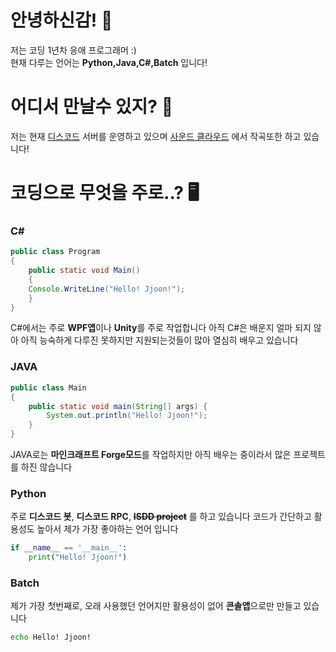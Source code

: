 # 안녕하신감! 👋
저는 코딩 1년차 응애 프로그래머 :)  
현재 다루는 언어는 **Python,Java,C#,Batch** 입니다!

# 어디서 만날수 있지? 🤔
저는 현재 [디스코드](https://discord.gg/VVWM76ZMSH "아찌는 창작의 신이니라") 서버를 운영하고 있으며
[사운드 클라우드](https://soundcloud.com/jjoon-992795750 "쭌이Jjoon") 에서 작곡또한 하고 있습니다!

# 코딩으로 무엇을 주로..? 🖥️
### C#
```java
public class Program
{
	public static void Main()
	{
    Console.WriteLine("Hello! Jjoon!");
	}
}
 ```
C#에서는 주로 **WPF앱**이나 **Unity**를 주로 작업합니다
아직 C#은 배운지 얼마 되지 않아 아직 능숙하게 다루진 못하지만
지원되는것들이 많아 열심히 배우고 있습니다
### JAVA
```java
public class Main
{
	public static void main(String[] args) {
		System.out.println("Hello! Jjoon!");
	}
}

 ```
JAVA로는 **마인크래프트 Forge모드**를 작업하지만 
아직 배우는 중이라서 많은 프로젝트를 하진 않습니다
### Python
주로 **디스코드 봇**, **디스코드 RPC**, **~~ISDD project~~** 를 하고 있습니다
코드가 간단하고 활용성도 높아서 제가 가장 좋아하는 언어 입니다
```python
if __name__ == '__main__':
	print("Hello! Jjoon!")

 ```
### Batch
제가 가장 첫번째로, 오래 사용했던 언어지만
활용성이 없어 **콘솔앱**으로만 만들고 있습니다
```bat
echo Hello! Jjoon!
 ```
